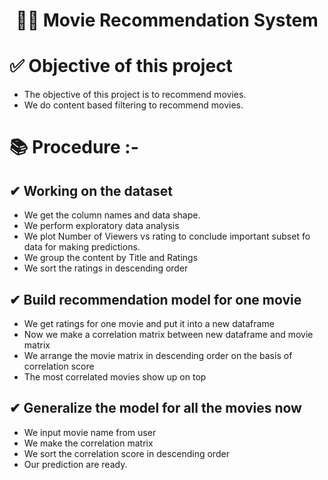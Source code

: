 <h1 align="center">👩‍⚕️ Movie Recommendation System</h1>

# ✅ Objective of this project
- The objective of this project is to recommend movies.
- We do content based filtering to recommend movies.

# 📚 Procedure :-
## ✔ Working on the dataset
- We get the column names and data shape.
- We perform exploratory data analysis 
- We plot Number of Viewers vs rating to conclude important subset fo data for making predictions. 
- We group the content by Title and Ratings
- We sort the ratings in descending order

## ✔ Build recommendation model for one movie
- We get ratings for one movie and put it into a new dataframe
- Now we make a correlation matrix between new dataframe and movie matrix
- We arrange the movie matrix in descending order on the basis of correlation score
- The most correlated movies show up on top

## ✔ Generalize the model for all the movies now
- We input movie name from user
- We make the correlation matrix
- We sort the correlation score in descending order
- Our prediction are ready. 

